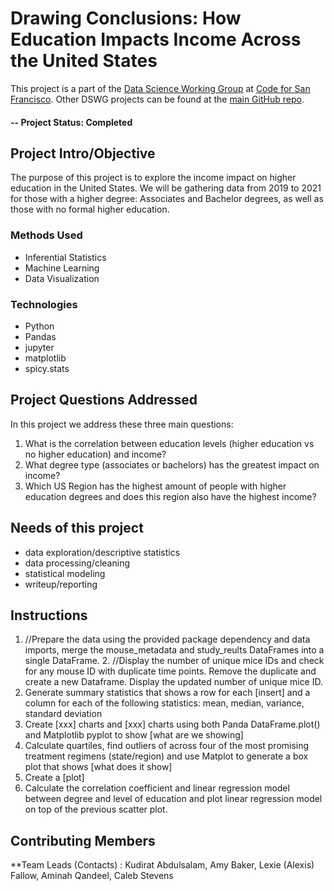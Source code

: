 # Drawing Conclusions: How Education Impacts Income Across the United States
This project is a part of the [Data Science Working Group](http://datascience.codeforsanfrancisco.org) at [Code for San Francisco](http://www.codeforsanfrancisco.org).  Other DSWG projects can be found at the [main GitHub repo](https://github.com/sfbrigade/data-science-wg).

#### -- Project Status: Completed

## Project Intro/Objective
The purpose of this project is to explore the income impact on higher education in the United States. We will be gathering data from 2019 to 2021 for those with a higher degree: Associates and Bachelor degrees, as well as those with no formal higher education.


### Methods Used
* Inferential Statistics
* Machine Learning
* Data Visualization

### Technologies
* Python
* Pandas
* jupyter
* matplotlib
* spicy.stats

## Project Questions Addressed
In this project we address these three main questions:
1. What is the correlation between education levels (higher education vs no higher education) and income?
2. What degree type (associates or bachelors) has the greatest impact on income?
4. Which US Region has the highest amount of people with higher education degrees and does this region also have the highest income?


## Needs of this project

- data exploration/descriptive statistics
- data processing/cleaning
- statistical modeling
- writeup/reporting

## Instructions

1. //Prepare the data using the provided package dependency and data imports, merge the mouse_metadata and study_reults DataFrames into a single DataFrame. 2. //Display the number of unique mice IDs and check for any mouse ID with duplicate time points. Remove the duplicate and create a new Dataframe. Display the updated number of unique mice ID.
2. Generate summary statistics that shows a row for each [insert] and a column for each of the following statistics: mean, median, variance, standard deviation
3. Create [xxx] charts and [xxx] charts using both Panda DataFrame.plot() and Matplotlib pyplot to show [what are we showing]
4. Calculate quartiles, find outliers of  across four of the most promising treatment regimens (state/region) and use Matplot to generate a box plot that shows [what does it show]
5. Create a [plot]
6. Calculate the correlation coefficient and linear regression model between degree and level of education and plot linear regression model on top of the previous scatter plot.






## Contributing Members

**Team Leads (Contacts) : Kudirat Abdulsalam, Amy Baker, Lexie (Alexis) Fallow, Aminah Qandeel, Caleb Stevens 
